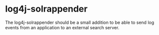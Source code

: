 # log4j-solrappender

The log4j-solrappender should be a small addition to be able to send log events from an application to an external search server.
